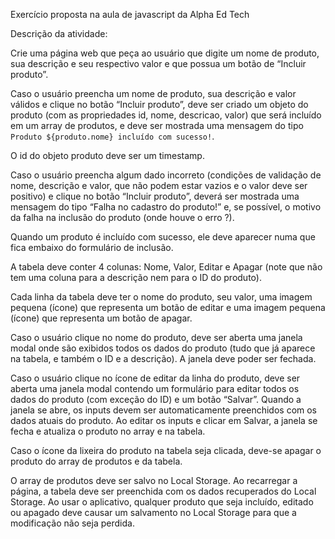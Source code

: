 Exercício proposta na aula de javascript da Alpha Ed Tech

Descrição da atividade:

Crie uma página web que peça ao usuário que digite um nome de produto, sua descrição e seu respectivo valor e que possua um botão de “Incluir produto”.

Caso o usuário preencha um nome de produto, sua descrição e valor válidos e clique no botão “Incluir produto”, deve ser criado um objeto do produto (com as propriedades id, nome, descricao, valor) que será incluído em um array de produtos, e deve ser mostrada uma mensagem do tipo `Produto ${produto.nome} incluído com sucesso!`.

O id do objeto produto deve ser um timestamp.

Caso o usuário preencha algum dado incorreto (condições de validação de nome, descrição e valor, que não podem estar vazios e o valor deve ser positivo) e clique no botão “Incluir produto”, deverá ser mostrada uma mensagem do tipo “Falha no cadastro do produto!” e, se possível, o motivo da falha na inclusão do produto (onde houve o erro ?).

Quando um produto é incluído com sucesso, ele deve aparecer numa <table> que fica embaixo do formulário de inclusão.

A tabela deve conter 4 colunas: Nome, Valor, Editar e Apagar (note que não tem uma coluna para a descrição nem para o ID do produto).

Cada linha da tabela deve ter o nome do produto, seu valor, uma imagem pequena (ícone) que representa um botão de editar e uma imagem pequena (ícone) que representa um botão de apagar.

Caso o usuário clique no nome do produto, deve ser aberta uma janela modal onde são exibidos todos os dados do produto (tudo que já aparece na tabela, e também o ID e a descrição). A janela deve poder ser fechada.

Caso o usuário clique no ícone de editar da linha do produto, deve ser aberta uma janela modal contendo um formulário para editar todos os dados do produto (com exceção do ID) e um botão “Salvar”. Quando a janela se abre, os inputs devem ser automaticamente preenchidos com os dados atuais do produto. Ao editar os inputs e clicar em Salvar, a janela se fecha e atualiza o produto no array e na tabela.

Caso o ícone da lixeira do produto na tabela seja clicada, deve-se apagar o produto do array de produtos e da tabela.

O array de produtos deve ser salvo no Local Storage. Ao recarregar a página, a tabela deve ser preenchida com os dados recuperados do Local Storage. Ao usar o aplicativo, qualquer produto que seja incluído, editado ou apagado deve causar um salvamento no Local Storage para que a modificação não seja perdida.
